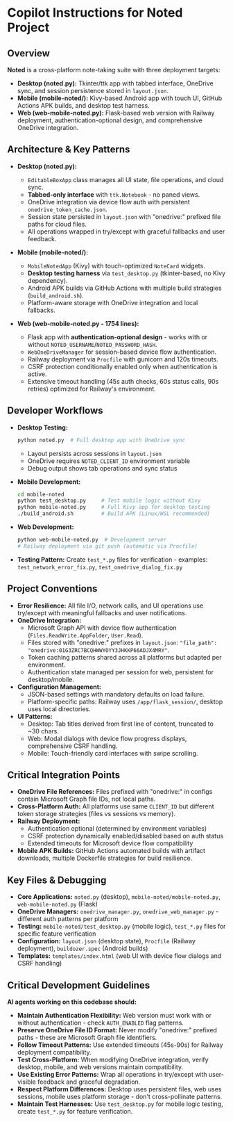 <!--
  Copilot Instructions for Noted Project
  Last updated: 2025-09-23
-->

# Copilot Instructions for Noted Project

## Overview

**Noted** is a cross-platform note-taking suite with three deployment targets:
- **Desktop (noted.py):** Tkinter/ttk app with tabbed interface, OneDrive sync, and session persistence stored in `layout.json`.
- **Mobile (mobile-noted/):** Kivy-based Android app with touch UI, GitHub Actions APK builds, and desktop test harness.
- **Web (web-mobile-noted.py):** Flask-based web version with Railway deployment, authentication-optional design, and comprehensive OneDrive integration.

## Architecture & Key Patterns

- **Desktop (noted.py):**
  - `EditableBoxApp` class manages all UI state, file operations, and cloud sync.
  - **Tabbed-only interface** with `ttk.Notebook` - no paned views.
  - OneDrive integration via device flow auth with persistent `onedrive_token_cache.json`.
  - Session state persisted in `layout.json` with "onedrive:" prefixed file paths for cloud files.
  - All operations wrapped in try/except with graceful fallbacks and user feedback.

- **Mobile (mobile-noted/):**
  - `MobileNotedApp` (Kivy) with touch-optimized `NoteCard` widgets.
  - **Desktop testing harness** via `test_desktop.py` (tkinter-based, no Kivy dependency).
  - Android APK builds via GitHub Actions with multiple build strategies (`build_android.sh`).
  - Platform-aware storage with OneDrive integration and local fallbacks.

- **Web (web-mobile-noted.py - 1754 lines):**
  - Flask app with **authentication-optional design** - works with or without `NOTED_USERNAME`/`NOTED_PASSWORD_HASH`.
  - `WebOneDriveManager` for session-based device flow authentication.
  - Railway deployment via `Procfile` with gunicorn and 120s timeouts.
  - CSRF protection conditionally enabled only when authentication is active.
  - Extensive timeout handling (45s auth checks, 60s status calls, 90s retries) optimized for Railway's environment.

## Developer Workflows

- **Desktop Testing:**
  ```bash
  python noted.py  # Full desktop app with OneDrive sync
  ```
  - Layout persists across sessions in `layout.json`
  - OneDrive requires `NOTED_CLIENT_ID` environment variable
  - Debug output shows tab operations and sync status

- **Mobile Development:**
  ```bash
  cd mobile-noted
  python test_desktop.py     # Test mobile logic without Kivy
  python mobile-noted.py     # Full Kivy app for desktop testing
  ./build_android.sh         # Build APK (Linux/WSL recommended)
  ```

- **Web Development:**
  ```bash
  python web-mobile-noted.py  # Development server
  # Railway deployment via git push (automatic via Procfile)
  ```

- **Testing Pattern:** Create `test_*.py` files for verification - examples: `test_network_error_fix.py`, `test_onedrive_dialog_fix.py`

## Project Conventions

- **Error Resilience:** All file I/O, network calls, and UI operations use try/except with meaningful fallbacks and user notifications.
- **OneDrive Integration:**
  - Microsoft Graph API with device flow authentication (`Files.ReadWrite.AppFolder`, `User.Read`).
  - Files stored with "onedrive:" prefixes in `layout.json`: `"file_path": "onedrive:01G3ZRC7BCQHWWYOYY3JHKKP66ADJX4MRY"`.
  - Token caching patterns shared across all platforms but adapted per environment.
  - Authentication state managed per session for web, persistent for desktop/mobile.
- **Configuration Management:**
  - JSON-based settings with mandatory defaults on load failure.
  - Platform-specific paths: Railway uses `/app/flask_session/`, desktop uses local directories.
- **UI Patterns:**
  - Desktop: Tab titles derived from first line of content, truncated to ~30 chars.
  - Web: Modal dialogs with device flow progress displays, comprehensive CSRF handling.
  - Mobile: Touch-friendly card interfaces with swipe scrolling.

## Critical Integration Points

- **OneDrive File References:** Files prefixed with "onedrive:" in configs contain Microsoft Graph file IDs, not local paths.
- **Cross-Platform Auth:** All platforms use same `CLIENT_ID` but different token storage strategies (files vs sessions vs memory).
- **Railway Deployment:** 
  - Authentication optional (determined by environment variables)
  - CSRF protection dynamically enabled/disabled based on auth status
  - Extended timeouts for Microsoft device flow compatibility
- **Mobile APK Builds:** GitHub Actions automated builds with artifact downloads, multiple Dockerfile strategies for build resilience.

## Key Files & Debugging

- **Core Applications:** `noted.py` (desktop), `mobile-noted/mobile-noted.py`, `web-mobile-noted.py` (Flask)
- **OneDrive Managers:** `onedrive_manager.py`, `onedrive_web_manager.py` - different auth patterns per platform
- **Testing:** `mobile-noted/test_desktop.py` (mobile logic), `test_*.py` files for specific feature verification
- **Configuration:** `layout.json` (desktop state), `Procfile` (Railway deployment), `buildozer.spec` (Android builds)
- **Templates:** `templates/index.html` (web UI with device flow dialogs and CSRF handling)

## Critical Development Guidelines

**AI agents working on this codebase should:**
- **Maintain Authentication Flexibility:** Web version must work with or without authentication - check `AUTH_ENABLED` flag patterns.
- **Preserve OneDrive File ID Format:** Never modify "onedrive:" prefixed paths - these are Microsoft Graph file identifiers.
- **Follow Timeout Patterns:** Use extended timeouts (45s-90s) for Railway deployment compatibility.
- **Test Cross-Platform:** When modifying OneDrive integration, verify desktop, mobile, and web versions maintain compatibility.
- **Use Existing Error Patterns:** Wrap all operations in try/except with user-visible feedback and graceful degradation.
- **Respect Platform Differences:** Desktop uses persistent files, web uses sessions, mobile uses platform storage - don't cross-pollinate patterns.
- **Maintain Test Harnesses:** Use `test_desktop.py` for mobile logic testing, create `test_*.py` for feature verification.